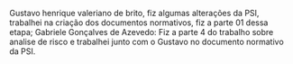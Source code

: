 Gustavo henrique valeriano de brito, fiz algumas alterações da PSI, trabalhei na criação dos documentos normativos, fiz a parte 01 dessa etapa;
Gabriele Gonçalves de Azevedo: Fiz a parte 4 do trabalho sobre analise de risco e trabalhei junto com o Gustavo no documento normativo da PSI.